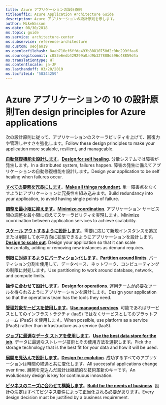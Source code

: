 ```yaml
---
title: Azure アプリケーションの設計原則
titleSuffix: Azure Application Architecture Guide
description: Azure アプリケーションの設計原則を示します。
author: MikeWasson
ms.date: 08/30/2018
ms.topic: guide
ms.service: architecture-center
ms.subservice: reference-architecture
ms.custom: seojan19
ms.openlocfilehash: 8aab710ef6ffde493b80810750d2c0bc299ffaa6
ms.sourcegitcommit: c053e6edb429299a0ad9b327888d596c48859d4a
ms.translationtype: HT
ms.contentlocale: ja-JP
ms.lasthandoff: 03/20/2019
ms.locfileid: "58344259"
---
```

# <a name="ten-design-principles-for-azure-applications"></a><span data-ttu-id="c884e-103">Azure アプリケーションの 10 の設計原則</span><span class="sxs-lookup"><span data-stu-id="c884e-103">Ten design principles for Azure applications</span></span>

<span data-ttu-id="c884e-104">次の設計原則に従って、アプリケーションのスケーラビリティを上げて、回復力や管理しやすさを強化します。</span><span class="sxs-lookup"><span data-stu-id="c884e-104">Follow these design principles to make your application more scalable, resilient, and manageable.</span></span>

<span data-ttu-id="c884e-105">**[自動修復機能を設計します](self-healing.md)**。</span><span class="sxs-lookup"><span data-stu-id="c884e-105">**[Design for self healing](self-healing.md)**.</span></span> <span data-ttu-id="c884e-106">分散システムでは障害が発生します。</span><span class="sxs-lookup"><span data-stu-id="c884e-106">In a distributed system, failures happen.</span></span> <span data-ttu-id="c884e-107">障害の発生に備えてアプリケーションの自動修復機能を設計します。</span><span class="sxs-lookup"><span data-stu-id="c884e-107">Design your application to be self healing when failures occur.</span></span>

<span data-ttu-id="c884e-108">**[すべての要素を冗長にします](redundancy.md)**。</span><span class="sxs-lookup"><span data-stu-id="c884e-108">**[Make all things redundant](redundancy.md)**.</span></span> <span data-ttu-id="c884e-109">単一障害点をなくすようにアプリケーションに冗長性を組み込みます。</span><span class="sxs-lookup"><span data-stu-id="c884e-109">Build redundancy into your application, to avoid having single points of failure.</span></span>

<span data-ttu-id="c884e-110">**[調整を最小限に抑えます](minimize-coordination.md)**。</span><span class="sxs-lookup"><span data-stu-id="c884e-110">**[Minimize coordination](minimize-coordination.md)**.</span></span> <span data-ttu-id="c884e-111">アプリケーション サービス間の調整を最小限に抑えてスケーラビリティを実現します。</span><span class="sxs-lookup"><span data-stu-id="c884e-111">Minimize coordination between application services to achieve scalability.</span></span>

<span data-ttu-id="c884e-112">**[スケール アウトするように設計します](scale-out.md)**。需要に応じて新規インスタンスを追加または削除して水平方向に拡張できるようにアプリケーションを設計します。</span><span class="sxs-lookup"><span data-stu-id="c884e-112">**[Design to scale out](scale-out.md)**. Design your application so that it can scale horizontally, adding or removing new instances as demand requires.</span></span>

<span data-ttu-id="c884e-113">**[制限に対処するようにパーティション化します](partition.md)**。</span><span class="sxs-lookup"><span data-stu-id="c884e-113">**[Partition around limits](partition.md)**.</span></span> <span data-ttu-id="c884e-114">パーティション分割を使用して、データベース、ネットワーク、コンピューティングの制限に対処します。</span><span class="sxs-lookup"><span data-stu-id="c884e-114">Use partitioning to work around database, network, and compute limits.</span></span>

<span data-ttu-id="c884e-115">**[操作に合わせて設計します](design-for-operations.md)**。</span><span class="sxs-lookup"><span data-stu-id="c884e-115">**[Design for operations](design-for-operations.md)**.</span></span> <span data-ttu-id="c884e-116">運用チームが必要なツールを得られるようにアプリケーションを設計します。</span><span class="sxs-lookup"><span data-stu-id="c884e-116">Design your application so that the operations team has the tools they need.</span></span>

<span data-ttu-id="c884e-117">**[管理対象サービスを使用します](managed-services.md)**。</span><span class="sxs-lookup"><span data-stu-id="c884e-117">**[Use managed services](managed-services.md)**.</span></span> <span data-ttu-id="c884e-118">可能であればサービスとしてのインフラストラクチャ (IaaS) ではなくサービスとしてのプラットフォーム (PaaS) を使用します。</span><span class="sxs-lookup"><span data-stu-id="c884e-118">When possible, use platform as a service (PaaS) rather than infrastructure as a service (IaaS).</span></span>

<span data-ttu-id="c884e-119">**[ジョブに最適なデータ ストアを使用します](use-the-best-data-store.md)**。</span><span class="sxs-lookup"><span data-stu-id="c884e-119">**[Use the best data store for the job](use-the-best-data-store.md)**.</span></span> <span data-ttu-id="c884e-120">データに最適なストレージ技術とその使用方法を選択します。</span><span class="sxs-lookup"><span data-stu-id="c884e-120">Pick the storage technology that is the best fit for your data and how it will be used.</span></span>

<span data-ttu-id="c884e-121">**[展開を見込んで設計します](design-for-evolution.md)**。</span><span class="sxs-lookup"><span data-stu-id="c884e-121">**[Design for evolution](design-for-evolution.md)**.</span></span> <span data-ttu-id="c884e-122">成功するすべてのアプリケーションは時間の経過と共に変化します。</span><span class="sxs-lookup"><span data-stu-id="c884e-122">All successful applications change over time.</span></span> <span data-ttu-id="c884e-123">展開を見込んだ設計は継続的な技術革新のキーです。</span><span class="sxs-lookup"><span data-stu-id="c884e-123">An evolutionary design is key for continuous innovation.</span></span>

<span data-ttu-id="c884e-124">**[ビジネスのニーズに合わせて構築します](build-for-business.md)**。</span><span class="sxs-lookup"><span data-stu-id="c884e-124">**[Build for the needs of business](build-for-business.md)**.</span></span> <span data-ttu-id="c884e-125">設計の決定はすべてビジネス要件によって正当化される必要があります。</span><span class="sxs-lookup"><span data-stu-id="c884e-125">Every design decision must be justified by a business requirement.</span></span>

